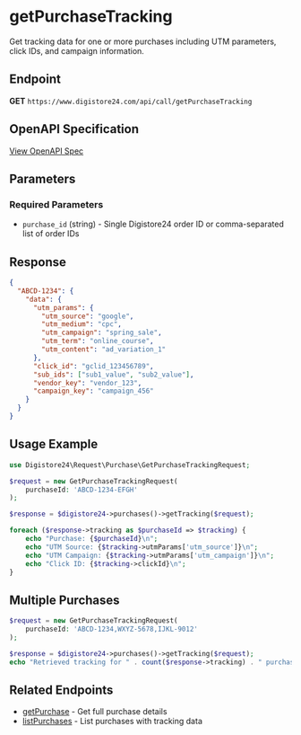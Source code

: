 # getPurchaseTracking

Get tracking data for one or more purchases including UTM parameters, click IDs, and campaign information.

## Endpoint

**GET** `https://www.digistore24.com/api/call/getPurchaseTracking`

## OpenAPI Specification

[View OpenAPI Spec](https://digistore24.com/api/docs/paths/getPurchaseTracking.yaml)

## Parameters

### Required Parameters

- `purchase_id` (string) - Single Digistore24 order ID or comma-separated list of order IDs

## Response

```json
{
  "ABCD-1234": {
    "data": {
      "utm_params": {
        "utm_source": "google",
        "utm_medium": "cpc",
        "utm_campaign": "spring_sale",
        "utm_term": "online_course",
        "utm_content": "ad_variation_1"
      },
      "click_id": "gclid_123456789",
      "sub_ids": ["sub1_value", "sub2_value"],
      "vendor_key": "vendor_123",
      "campaign_key": "campaign_456"
    }
  }
}
```

## Usage Example

```php
use Digistore24\Request\Purchase\GetPurchaseTrackingRequest;

$request = new GetPurchaseTrackingRequest(
    purchaseId: 'ABCD-1234-EFGH'
);

$response = $digistore24->purchases()->getTracking($request);

foreach ($response->tracking as $purchaseId => $tracking) {
    echo "Purchase: {$purchaseId}\n";
    echo "UTM Source: {$tracking->utmParams['utm_source']}\n";
    echo "UTM Campaign: {$tracking->utmParams['utm_campaign']}\n";
    echo "Click ID: {$tracking->clickId}\n";
}
```

## Multiple Purchases

```php
$request = new GetPurchaseTrackingRequest(
    purchaseId: 'ABCD-1234,WXYZ-5678,IJKL-9012'
);

$response = $digistore24->purchases()->getTracking($request);
echo "Retrieved tracking for " . count($response->tracking) . " purchases";
```

## Related Endpoints

- [getPurchase](getPurchase.md) - Get full purchase details
- [listPurchases](listPurchases.md) - List purchases with tracking data
